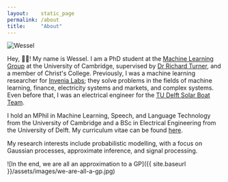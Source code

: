 ```yaml
---
layout:    static_page
permalink: /about
title:     "About"
---
```


<aside>
      <a href="mailto:my_email" id="mail"></a>
      <a href="/assets/cv.pdf" id="cv"></a>
      <a href="https:github.com/wesselb" id="github"></a>
      <a href="https:scholar.google.co.uk/citations?user=QRQwz3cAAAAJ" id="scholar"></a>
      <a href="https:linkedin.com/in/wessel-bruinsma" id="linkedin"></a>
      <img alt="Wessel" src="{{ site.baseurl }}/assets/images/me.png">
</aside>

Hey, 👋🏼! My name is Wessel.
I am a PhD student at the [Machine Learning Group](http://mlg.eng.cam.ac.uk/) at the University of Cambridge, supervised by [Dr Richard Turner](http://cbl.eng.cam.ac.uk/Public/Turner/Turner), and a member of Christ's College.
Previously, I was a machine learning researcher for [Invenia Labs](https://invenialabs.co.uk); they solve problems in the fields of machine learning, finance, electricity systems and markets, and complex systems.
Even before that, I was an electrical engineer for the [TU Delft Solar Boat Team](http://www.solarboatteam.nl/). 

I hold an MPhil in Machine Learning, Speech, and Language Technology from the University of Cambridge and a BSc in Electrical Engineering from the University of Delft.
My curriculum vitae can be found [here](/assets/cv.pdf).

My research interests include probabilistic modelling, with a focus on Gaussian processes, approximate inference, and signal processing.


![In the end, we are all an approximation to a GP]({{ site.baseurl }}/assets/images/we-are-all-a-gp.jpg)
